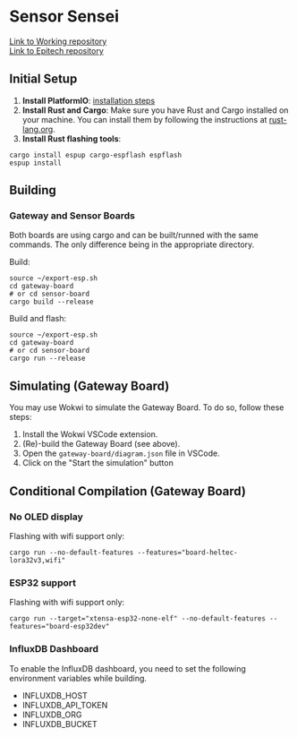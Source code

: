 # Sensor Sensei

[Link to Working repository](https://github.com/MisterPeModder/T-IOT-902)  
[Link to Epitech repository](https://github.com/EpitechMscProPromo2025/T-IOT-902-NAN_10)

## Initial Setup

1. **Install PlatformIO**: [installation steps](https://platformio.org/install)
2. **Install Rust and Cargo**: Make sure you have Rust and Cargo installed on your machine. You can install them by following the instructions at [rust-lang.org](https://www.rust-lang.org/tools/install).
3. **Install Rust flashing tools**:

```shell
cargo install espup cargo-espflash espflash
espup install
```

## Building

### Gateway and Sensor Boards

Both boards are using cargo and can be built/runned with the same commands. The only difference being in the appropriate directory.

Build:

```shell
source ~/export-esp.sh
cd gateway-board
# or cd sensor-board
cargo build --release
```

Build and flash:

```shell
source ~/export-esp.sh
cd gateway-board
# or cd sensor-board
cargo run --release
```

## Simulating (Gateway Board)

You may use Wokwi to simulate the Gateway Board. To do so, follow these steps:

1. Install the Wokwi VSCode extension.
2. (Re)-build the Gateway Board (see above).
3. Open the `gateway-board/diagram.json` file in VSCode.
4. Click on the "Start the simulation" button

## Conditional Compilation (Gateway Board)

### No OLED display

Flashing with wifi support only:

```shell
cargo run --no-default-features --features="board-heltec-lora32v3,wifi"
```

### ESP32 support

Flashing with wifi support only:

```shell
cargo run --target="xtensa-esp32-none-elf" --no-default-features --features="board-esp32dev"
```

### InfluxDB Dashboard

To enable the InfluxDB dashboard, you need to set the following environment variables while building.

- INFLUXDB_HOST
- INFLUXDB_API_TOKEN
- INFLUXDB_ORG
- INFLUXDB_BUCKET
